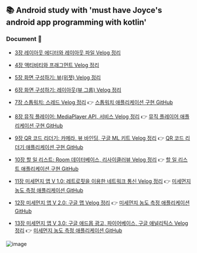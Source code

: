 ## 📚 Android study with 'must have Joyce's android app programming with kotlin'
### Document 📝 
- [3장 레이아웃 에디터와 레이아웃 파일 Velog 정리](https://velog.io/@yesue/Must-Have-Jayce%EC%9D%98-%EC%95%88%EB%93%9C%EB%A1%9C%EC%9D%B4%EB%93%9C-%EC%95%B1%ED%94%84%EB%A1%9C%EA%B7%B8%EB%9E%98%EB%B0%8D-%EB%A0%88%EC%9D%B4%EC%95%84%EC%9B%83-%EC%97%90%EB%94%94%ED%84%B0%EC%99%80-%EB%A0%88%EC%9D%B4%EC%95%84%EC%9B%83-%ED%8C%8C%EC%9D%BC)

- [4장 액티비티와 프래그먼트 Velog 정리](https://velog.io/@yesue/Must-Have-Joyce%EC%9D%98-%EC%95%88%EB%93%9C%EB%A1%9C%EC%9D%B4%EB%93%9C-%EC%95%B1%ED%94%84%EB%A1%9C%EA%B7%B8%EB%9E%98%EB%B0%8D-%ED%99%94%EB%A9%B4-%EC%A0%9C%EC%96%B4%ED%95%98%EA%B8%B0%EC%95%A1%ED%8B%B0%EB%B9%84%ED%8B%B0%EC%99%80-%ED%94%84%EB%9E%98%EA%B7%B8%EB%A8%BC%ED%8A%B8)
- [5장 화면 구성하기: 뷰(위젯) Velog 정리](https://velog.io/@yesue/Must-Have-Joyce%EC%9D%98-%EC%95%88%EB%93%9C%EB%A1%9C%EC%9D%B4%EB%93%9C-%EC%95%B1%ED%94%84%EB%A1%9C%EA%B7%B8%EB%9E%98%EB%B0%8D-5%EC%9E%A5-%ED%99%94%EB%A9%B4-%EA%B5%AC%EC%84%B1%ED%95%98%EA%B8%B0-%EB%B7%B0%EC%9C%84%EC%A0%AF)
- [6장 화면 구성하기: 레이아웃(뷰 그룹) Velog 정리](https://velog.io/@yesue/Must-Have-Joyce%EC%9D%98-%EC%95%88%EB%93%9C%EB%A1%9C%EC%9D%B4%EB%93%9C-%EC%95%B1%ED%94%84%EB%A1%9C%EA%B7%B8%EB%9E%98%EB%B0%8D-5%EC%9E%A5-%ED%99%94%EB%A9%B4-%EA%B5%AC%EC%84%B1%ED%95%98%EA%B8%B0-%EB%A0%88%EC%9D%B4%EC%95%84%EC%9B%83%EB%B7%B0-%EA%B7%B8%EB%A3%B9)
- [7장 스톱워치: 스레드 Velog 정리](https://velog.io/@yesue/Must-Have-Joyce%EC%9D%98-%EC%95%88%EB%93%9C%EB%A1%9C%EC%9D%B4%EB%93%9C-%EC%95%B1%ED%94%84%EB%A1%9C%EA%B7%B8%EB%9E%98%EB%B0%8D-7%EC%9E%A5-%EC%8A%A4%ED%86%B1%EC%9B%8C%EC%B9%98) 👉 [스톱워치 애플리케이션 구현 GitHub](https://github.com/yesue2/StopWatch_App)
- [8장 뮤직 플레이어: MediaPlayer API, 서비스 Velog 정리](https://velog.io/@woga1999/Android-Foreground-Service-%ED%8F%AC%EA%B7%B8%EB%9D%BC%EC%9A%B4%EB%93%9C-%EC%84%9C%EB%B9%84%EC%8A%A4) 👉 [뮤직 플레이어 애플리케이션 구현 GitHub](https://github.com/yesue2/MediaPlayer_App)

- [9장 QR 코드 리더기: 카메라, 뷰 바인딩, 구글 ML 키트 Velog 정리](https://velog.io/@yesue/Must-Have-Joyce%EC%9D%98-%EC%95%88%EB%93%9C%EB%A1%9C%EC%9D%B4%EB%93%9C-%EC%95%B1%ED%94%84%EB%A1%9C%EA%B7%B8%EB%9E%98%EB%B0%8D-9%EC%9E%A5-QR-%EC%BD%94%EB%93%9C-%EB%A6%AC%EB%8D%94%EA%B8%B0-%EC%B9%B4%EB%A9%94%EB%9D%BC-%EB%B7%B0-%EB%B0%94%EC%9D%B8%EB%94%A9-%EA%B5%AC%EA%B8%80-ML-%ED%82%A4%ED%8A%B8) 👉 [QR 코드 리더기 애플리케이션 구현 GitHub](https://github.com/yesue2/QRCodeReader_App)

- [10장 할 일 리스트: Room 데이터베이스, 리사이클러뷰 Velog 정리](https://velog.io/@yesue/Must-Have-Joyce%EC%9D%98-%EC%95%88%EB%93%9C%EB%A1%9C%EC%9D%B4%EB%93%9C-%EC%95%B1%ED%94%84%EB%A1%9C%EA%B7%B8%EB%9E%98%EB%B0%8D-10%EC%9E%A5-%ED%95%A0-%EC%9D%BC-%EB%A6%AC%EC%8A%A4%ED%8A%B8-Room-%EB%8D%B0%EC%9D%B4%ED%84%B0%EB%B2%A0%EC%9D%B4%EC%8A%A4-%EB%A6%AC%EC%82%AC%EC%9D%B4%ED%81%B4%EB%9F%AC%EB%B7%B0) 👉 [할 일 리스트 애플리케이션 구현 GitHub](https://github.com/yesue2/ToDoList_App)

- [11장 미세먼지 앱 V 1.0: 레트로핏을 이용한 네트워크 통신 Velog 정리](https://velog.io/@yesue/Must-Have-Joyce%EC%9D%98-%EC%95%88%EB%93%9C%EB%A1%9C%EC%9D%B4%EB%93%9C-%EC%95%B1%ED%94%84%EB%A1%9C%EA%B7%B8%EB%9E%98%EB%B0%8D-11%EC%9E%A5-%EB%AF%B8%EC%84%B8%EB%A8%BC%EC%A7%80-%EC%95%B1-V-1.0-%EB%A0%88%ED%8A%B8%EB%A1%9C%ED%95%8F%EC%9D%84-%EC%9D%B4%EC%9A%A9%ED%95%9C-%EB%84%A4%ED%8A%B8%EC%9B%8C%ED%81%AC-%ED%86%B5%EC%8B%A0) 👉 [미세먼지 농도 측정 애플리케이션 GitHub](https://github.com/yesue2/AirQuality_App/tree/main)

- [12장 미세먼지 앱 V 2.0: 구글 맵 Velog 정리](https://velog.io/@yesue/Must-Have-Joyce%EC%9D%98-%EC%95%88%EB%93%9C%EB%A1%9C%EC%9D%B4%EB%93%9C-%EC%95%B1%ED%94%84%EB%A1%9C%EA%B7%B8%EB%9E%98%EB%B0%8D-11%EC%9E%A5-%EB%AF%B8%EC%84%B8%EB%A8%BC%EC%A7%80-%EC%95%B1-V-2.0-%EA%B5%AC%EA%B8%80-%EB%A7%B5) 👉 [미세먼지 농도 측정 애플리케이션 GitHub](https://github.com/yesue2/AirQuality_App/tree/main)

- [13장 미세먼지 앱 V 3.0: 구글 애드몹 광고, 파이어베이스, 구글 애널리틱스 Velog 정리](https://velog.io/@yesue/Must-Have-Joyce%EC%9D%98-%EC%95%88%EB%93%9C%EB%A1%9C%EC%9D%B4%EB%93%9C-%EC%95%B1%ED%94%84%EB%A1%9C%EA%B7%B8%EB%9E%98%EB%B0%8D-13%EC%9E%A5-%EB%AF%B8%EC%84%B8%EB%A8%BC%EC%A7%80-%EC%95%B1-V-3.0-%EA%B5%AC%EA%B8%80-%EC%95%A0%EB%93%9C%EB%AA%B9-%EA%B4%91%EA%B3%A0-%ED%8C%8C%EC%9D%B4%EC%96%B4%EB%B2%A0%EC%9D%B4%EC%8A%A4-%EA%B5%AC%EA%B8%80-%EC%95%A0%EB%84%90%EB%A6%AC%ED%8B%B1%EC%8A%A4) 👉 [미세먼지 농도 측정 애플리케이션 GitHub](https://github.com/yesue2/AirQuality_App/tree/main)
  
![image](https://github.com/yesue2/AndroidStudio_study/assets/108323785/79bb865e-0520-471a-8139-4f2a5d463fff)
